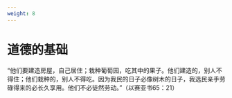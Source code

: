 ```yaml
---
weight: 8
---
```

# 道德的基础
“他们要建造房屋，自己居住；栽种葡萄园，吃其中的果子。他们建造的，别人不得住；他们栽种的，别人不得吃。因为我民的日子必像树木的日子，我选民亲手劳碌得来的必长久享用。他们不必徒然劳动。”（以赛亚书65：21）
